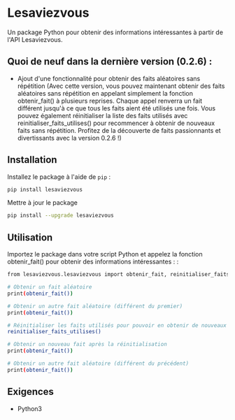 # Lesaviezvous

Un package Python pour obtenir des informations intéressantes à partir de l'API Lesaviezvous.

## Quoi de neuf dans la dernière version (0.2.6) :
- Ajout d'une fonctionnalité pour obtenir des faits aléatoires sans répétition (Avec cette version, vous pouvez maintenant obtenir des faits aléatoires sans répétition en appelant simplement la fonction obtenir_fait() à plusieurs reprises. Chaque appel renverra un fait différent jusqu'à ce que tous les faits aient été utilisés une fois. Vous pouvez également réinitialiser la liste des faits utilisés avec reinitialiser_faits_utilises() pour recommencer à obtenir de nouveaux faits sans répétition. Profitez de la découverte de faits passionnants et divertissants avec la version 0.2.6 !)

## Installation

Installez le package à l'aide de `pip` :

```bash
pip install lesaviezvous
```

Mettre à jour le package

```bash
pip install --upgrade lesaviezvous
```

## Utilisation
Importez le package dans votre script Python et appelez la fonction obtenir_fait() pour obtenir des informations intéressantes :  :
```bash
from lesaviezvous.lesaviezvous import obtenir_fait, reinitialiser_faits_utilises

# Obtenir un fait aléatoire
print(obtenir_fait())

# Obtenir un autre fait aléatoire (différent du premier)
print(obtenir_fait())

# Réinitialiser les faits utilisés pour pouvoir en obtenir de nouveaux sans répétition
reinitialiser_faits_utilises()

# Obtenir un nouveau fait après la réinitialisation
print(obtenir_fait())

# Obtenir un autre fait aléatoire (différent du précédent)
print(obtenir_fait())
```

## Exigences
- Python3